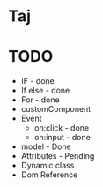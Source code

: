 # Taj

# TODO 

* IF - done
* If else - done
* For - done
* customComponent
* Event 
  * on:click - done
  * on:input - done
* model - Done
* Attributes - Pending
* Dynamic class 
* Dom Reference
